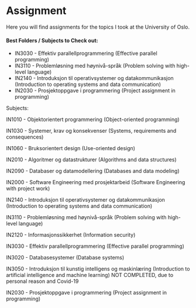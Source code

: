 # Assignment 

Here you will find assignments for the topics I took at the University of Oslo.

#### Best Folders / Subjects to Check out:

- IN3030 - Effektiv parallellprogrammering (Effective parallel programming)
- IN3110 - Problemløsning med høynivå-språk (Problem solving with high-level language)
- IN2140 - Introduksjon til operativsystemer og datakommunikasjon (Introduction to operating systems and data communication)
- IN2030 - Prosjektoppgave i programmering (Project assignment in programming)

Subjects:

IN1010 - Objektorientert programmering (Object-oriented programming)

IN1030 - Systemer, krav og konsekvenser (Systems, requirements and consequences)

IN1060 - Bruksorientert design (Use-oriented design)



IN2010 - Algoritmer og datastrukturer (Algorithms and data structures)

IN2090 - Databaser og datamodellering (Databases and data modeling)



IN2000 - Software Engineering med prosjektarbeid (Software Engineering with project work)

IN2140 - Introduksjon til operativsystemer og datakommunikasjon (Introduction to operating systems and data communication)



IN3110 - Problemløsning med høynivå-språk (Problem solving with high-level language)

IN2120 - Informasjonssikkerhet (Information security)



IN3030 - Effektiv parallellprogrammering (Effective parallel programming)

IN3020 - Databasesystemer (Database systems)

IN3050 - Introduksjon til kunstig intelligens og maskinlæring (Introduction to artificial intelligence and machine learning) NOT COMPLETED, due to personal reason and Covid-19



IN2030 - Prosjektoppgave i programmering (Project assignment in programming)

